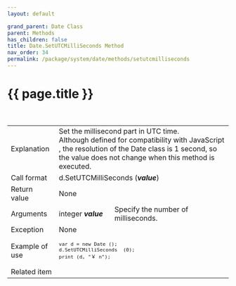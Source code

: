 ```yaml
---
layout: default

grand_parent: Date Class
parent: Methods
has_children: false
title: Date.SetUTCMilliSeconds Method
nav_order: 34
permalink: /package/system/date/methods/setutcmilliseconds
---
```

# {{ page.title }}


<table>
  <tr>
    <td>Explanation</td>
    <td colspan="2">Set the millisecond part in UTC time.<br>Although defined for compatibility with JavaScript , the resolution of the Date class is 1 second, so the value does not change when this method is executed.</td>
  </tr>
 　<tr>
    <td>Call format</td>
    <td colspan="2">d.SetUTCMilliSeconds  (<b><i>value</i></b>)</td>
  </tr>
  <tr>
    <td>Return value</td>
    <td colspan="2">None</td>
  </tr>  
  <tr>
    <td>Arguments</td>
    <td>integer <b><i>value</i></b></td>
    <td>Specify the number of milliseconds.</td>
  </tr>
  <tr>
    <td>Exception</td>
    <td colspan="2">None</td>
  </tr>
  <tr>
    <td>Example of use</td>
    <td colspan="2"><code><pre>var d = new Date ();
d.SetUTCMilliSeconds  (0);
print (d, "￥ n");</pre></code></td>
  </tr>
  <tr>
    <td>Related item</td>
    <td colspan="2"></td>
  </tr>
</table>